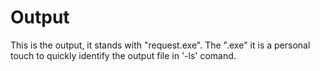 # Output

This is the output, it stands with "request.exe". The ".exe" it is a personal touch to quickly identify the output file in '-ls' comand.
